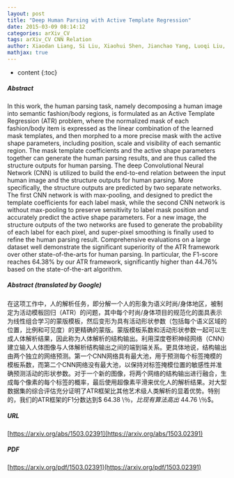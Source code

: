 ```yaml
---
layout: post
title: "Deep Human Parsing with Active Template Regression"
date: 2015-03-09 08:14:12
categories: arXiv_CV
tags: arXiv_CV CNN Relation
author: Xiaodan Liang, Si Liu, Xiaohui Shen, Jianchao Yang, Luoqi Liu, Jian Dong, Liang Lin, Shuicheng Yan
mathjax: true
---
```


* content
{:toc}

##### Abstract
In this work, the human parsing task, namely decomposing a human image into semantic fashion/body regions, is formulated as an Active Template Regression (ATR) problem, where the normalized mask of each fashion/body item is expressed as the linear combination of the learned mask templates, and then morphed to a more precise mask with the active shape parameters, including position, scale and visibility of each semantic region. The mask template coefficients and the active shape parameters together can generate the human parsing results, and are thus called the structure outputs for human parsing. The deep Convolutional Neural Network (CNN) is utilized to build the end-to-end relation between the input human image and the structure outputs for human parsing. More specifically, the structure outputs are predicted by two separate networks. The first CNN network is with max-pooling, and designed to predict the template coefficients for each label mask, while the second CNN network is without max-pooling to preserve sensitivity to label mask position and accurately predict the active shape parameters. For a new image, the structure outputs of the two networks are fused to generate the probability of each label for each pixel, and super-pixel smoothing is finally used to refine the human parsing result. Comprehensive evaluations on a large dataset well demonstrate the significant superiority of the ATR framework over other state-of-the-arts for human parsing. In particular, the F1-score reaches $64.38\%$ by our ATR framework, significantly higher than $44.76\%$ based on the state-of-the-art algorithm.

##### Abstract (translated by Google)
在这项工作中，人的解析任务，即分解一个人的形象为语义时尚/身体地区，被制定为活动模板回归（ATR）的问题，其中每个时尚/身体项目的规范化的面具表示为线性组合学习的蒙版模板，然后变形为具有活动形状参数（包括每个语义区域的位置，比例和可见度）的更精确的蒙版。蒙版模板系数和活动形状参数一起可以生成人体解析结果，因此称为人体解析的结构输出。利用深度卷积神经网络（CNN）建立输入人体图像与人体解析结构输出之间的端到端关系。更具体地说，结构输出由两个独立的网络预测。第一个CNN网络具有最大池，用于预测每个标签掩模的模板系数，而第二个CNN网络没有最大池，以保持对标签掩模位置的敏感性并准确预测活动的形状参数。对于一个新的图像，将两个网络的结构输出进行融合，生成每个像素的每个标签的概率，最后使用超像素平滑来优化人的解析结果。对大型数据集的综合评估充分证明了ATR框架比其他艺术级人类解析的显着优势。特别的，我们的ATR框架的F1分数达到$ 64.38 \％$，比现有算法高出$ 44.76 \％$。

##### URL
[https://arxiv.org/abs/1503.02391](https://arxiv.org/abs/1503.02391)

##### PDF
[https://arxiv.org/pdf/1503.02391](https://arxiv.org/pdf/1503.02391)

